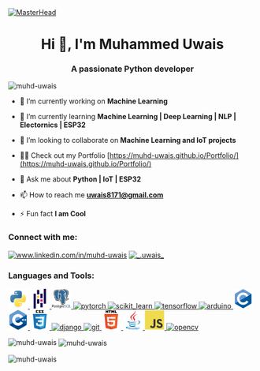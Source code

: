 <a href="https://muhd-uwais.github.io/Portfolio/">
  <img src="https://media.githubusercontent.com/media/Muhd-Uwais/banner/master/banner.gif?token=BAV5XKCD7UYLRSFYNJ2BVKTGRAOZS" alt="MasterHead" height="400" width="100%">
</a>
<h1 align="center">Hi 👋, I'm Muhammed Uwais</h1>
<h3 align="center">A passionate Python developer </h3>

<p align="left"> <img src="https://komarev.com/ghpvc/?username=muhd-uwais&label=Profile%20views&color=0e75b6&style=flat" alt="muhd-uwais" /> </p>

- 🔭 I’m currently working on **Machine Learning**

- 🌱 I’m currently learning **Machine Learning | Deep Learning | NLP | Electornics | ESP32**

- 👯 I’m looking to collaborate on **Machine Learning and IoT projects**

- 👨‍💻 Check out my Portfolio [https://muhd-uwais.github.io/Portfolio/](https://muhd-uwais.github.io/Portfolio/)

- 💬 Ask me about **Python | IoT | ESP32**

- 📫 How to reach me **uwais8171@gmail.com**

- ⚡ Fun fact **I am Cool**

<h3 align="left">Connect with me:</h3>
<p align="left">
<a href="https://linkedin.com/in/www.linkedin.com/in/muhd-uwais" target="blank"><img align="center" src="https://raw.githubusercontent.com/rahuldkjain/github-profile-readme-generator/master/src/images/icons/Social/linked-in-alt.svg" alt="www.linkedin.com/in/muhd-uwais" height="20" width="30" /></a>
<a href="https://instagram.com/_.uwais_" target="blank"><img align="center" src="https://raw.githubusercontent.com/rahuldkjain/github-profile-readme-generator/master/src/images/icons/Social/instagram.svg" alt="_.uwais_" height="20" width="30" /></a>
</p>

<h3 align="left">Languages and Tools:</h3>
<p align="left"><a href="https://www.python.org" target="_blank" rel="noreferrer"> <img src="https://raw.githubusercontent.com/devicons/devicon/master/icons/python/python-original.svg" alt="python" width="40" height="40"/> </a><a href="https://pandas.pydata.org/" target="_blank" rel="noreferrer"> <img src="https://raw.githubusercontent.com/devicons/devicon/2ae2a900d2f041da66e950e4d48052658d850630/icons/pandas/pandas-original.svg" alt="pandas" width="40" height="40"/> </a> <a href="https://www.postgresql.org" target="_blank" rel="noreferrer"> <img src="https://raw.githubusercontent.com/devicons/devicon/master/icons/postgresql/postgresql-original-wordmark.svg" alt="postgresql" width="40" height="40"/> </a>  <a href="https://pytorch.org/" target="_blank" rel="noreferrer"> <img src="https://www.vectorlogo.zone/logos/pytorch/pytorch-icon.svg" alt="pytorch" width="40" height="40"/> </a> <a href="https://scikit-learn.org/" target="_blank" rel="noreferrer"> <img src="https://upload.wikimedia.org/wikipedia/commons/0/05/Scikit_learn_logo_small.svg" alt="scikit_learn" width="40" height="40"/> </a> <a href="https://www.tensorflow.org" target="_blank" rel="noreferrer"> <img src="https://www.vectorlogo.zone/logos/tensorflow/tensorflow-icon.svg" alt="tensorflow" width="40" height="40"/> </a> <a href="https://www.arduino.cc/" target="_blank" rel="noreferrer"> <img src="https://cdn.worldvectorlogo.com/logos/arduino-1.svg" alt="arduino" width="40" height="40"/> </a> <a href="https://www.cprogramming.com/" target="_blank" rel="noreferrer"> <img src="https://raw.githubusercontent.com/devicons/devicon/master/icons/c/c-original.svg" alt="c" width="40" height="40"/> </a> <a href="https://www.w3schools.com/cpp/" target="_blank" rel="noreferrer"> <img src="https://raw.githubusercontent.com/devicons/devicon/master/icons/cplusplus/cplusplus-original.svg" alt="cplusplus" width="40" height="40"/> </a> <a href="https://www.w3schools.com/css/" target="_blank" rel="noreferrer"> <img src="https://raw.githubusercontent.com/devicons/devicon/master/icons/css3/css3-original-wordmark.svg" alt="css3" width="40" height="40"/> </a> <a href="https://www.djangoproject.com/" target="_blank" rel="noreferrer"> <img src="https://cdn.worldvectorlogo.com/logos/django.svg" alt="django" width="40" height="40"/> </a> <a href="https://git-scm.com/" target="_blank" rel="noreferrer"> <img src="https://www.vectorlogo.zone/logos/git-scm/git-scm-icon.svg" alt="git" width="40" height="40"/> </a> <a href="https://www.w3.org/html/" target="_blank" rel="noreferrer"> <img src="https://raw.githubusercontent.com/devicons/devicon/master/icons/html5/html5-original-wordmark.svg" alt="html5" width="40" height="40"/> </a> <a href="https://www.java.com" target="_blank" rel="noreferrer"> <img src="https://raw.githubusercontent.com/devicons/devicon/master/icons/java/java-original.svg" alt="java" width="40" height="40"/> </a> <a href="https://developer.mozilla.org/en-US/docs/Web/JavaScript" target="_blank" rel="noreferrer"> <img src="https://raw.githubusercontent.com/devicons/devicon/master/icons/javascript/javascript-original.svg" alt="javascript" width="40" height="40"/> </a> <a href="https://opencv.org/" target="_blank" rel="noreferrer"> <img src="https://www.vectorlogo.zone/logos/opencv/opencv-icon.svg" alt="opencv" width="40" height="40"/> </a> </p>

<p><img align="left" src="https://github-readme-stats.vercel.app/api/top-langs?username=muhd-uwais&show_icons=true&locale=en&layout=compact&theme=tokyonight" alt="muhd-uwais" /></p>

<p>&nbsp;<img align="center" src="https://github-readme-stats.vercel.app/api?username=muhd-uwais&show_icons=true&locale=en&theme=tokyonight" alt="muhd-uwais" /></p>

<p><img align="center" src="https://github-readme-streak-stats.herokuapp.com/?user=muhd-uwais&&theme=tokyonight" alt="muhd-uwais" /></p>
